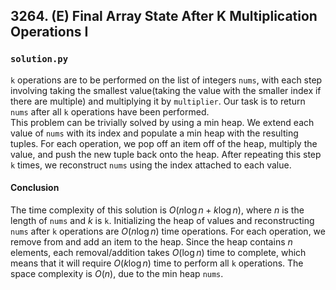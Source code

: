 ## 3264. (E) Final Array State After K Multiplication Operations I

### `solution.py`
`k` operations are to be performed on the list of integers `nums`, with each step involving taking the smallest value(taking the value with the smaller index if there are multiple) and multiplying it by `multiplier`. Our task is to return `nums` after all `k` operations have been performed.  
This problem can be trivially solved by using a min heap. We extend each value of `nums` with its index and populate a min heap with the resulting tuples. For each operation, we pop off an item off of the heap, multiply the value, and push the new tuple back onto the heap. After repeating this step `k` times, we reconstruct `nums` using the index attached to each value.  

#### Conclusion
The time complexity of this solution is $O(n\log n + k\log n)$, where $n$ is the length of `nums` and $k$ is `k`. Initializing the heap of values and reconstructing `nums` after `k` operations are $O(n\log n)$ time operations. For each operation, we remove from and add an item to the heap. Since the heap contains $n$ elements, each removal/addition takes $O(\log n)$ time to complete, which means that it will require $O(k\log n)$ time to perform all `k` operations. The space complexity is $O(n)$, due to the min heap `nums`.  
  

